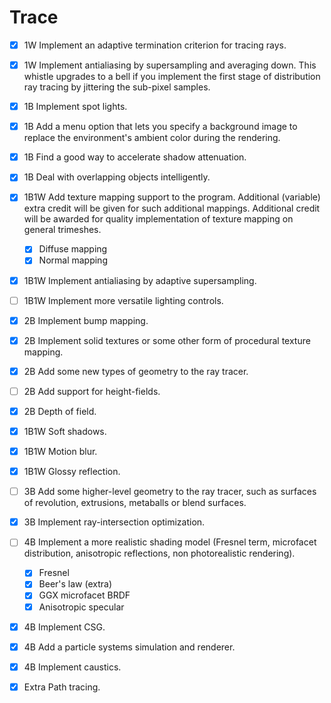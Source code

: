 # Trace

* [x] 1W Implement an adaptive termination criterion for tracing rays.
  
* [x] 1W Implement antialiasing by supersampling and averaging down. This whistle upgrades to a bell if you implement the first stage of distribution ray tracing by jittering the sub-pixel samples.

* [x] 1B Implement spot lights.

* [x] 1B Add a menu option that lets you specify a background image to replace the environment's ambient color during the rendering.

* [x] 1B Find a good way to accelerate shadow attenuation.

* [x] 1B Deal with overlapping objects intelligently.

* [x] 1B1W Add texture mapping support to the program. Additional (variable) extra credit will be given for such additional mappings. Additional credit will be awarded for quality implementation of texture mapping on general trimeshes.
  * [x] Diffuse mapping
  * [x] Normal mapping

* [x] 1B1W Implement antialiasing by adaptive supersampling.

* [ ] 1B1W Implement more versatile lighting controls.

* [x] 2B Implement bump mapping.

* [x] 2B Implement solid textures or some other form of procedural texture mapping.

* [x] 2B Add some new types of geometry to the ray tracer.

* [ ] 2B Add support for height-fields.

* [x] 2B Depth of field.

* [x] 1B1W Soft shadows.
  
* [x] 1B1W Motion blur.
  
* [x] 1B1W Glossy reflection.

* [ ] 3B Add some higher-level geometry to the ray tracer, such as surfaces of revolution, extrusions, metaballs or blend surfaces.

* [x] 3B Implement ray-intersection optimization.

* [ ] 4B Implement a more realistic shading model (Fresnel term, microfacet distribution, anisotropic reflections, non photorealistic rendering).
  * [x] Fresnel
  * [x] Beer's law (extra)
  * [x] GGX microfacet BRDF  
  * [x] Anisotropic specular 

* [x] 4B Implement CSG.

* [x] 4B Add a particle systems simulation and renderer.

* [x] 4B Implement caustics.
  
* [x] Extra Path tracing. 
